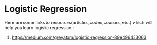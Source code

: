 # Logistic Regression

Here are some links to resources(articles, codes,courses, etc.) which will help you learn logistic regression : 
1. https://medium.com/greyatom/logistic-regression-89e496433063
